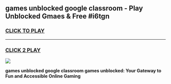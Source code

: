 
## games unblocked google classroom - Play Unblocked Gmaes & Free #i6tgn
<h3>
<a href="https://news.freeplayer.one?title=games_unblocked_google_classroom&ref=24F">CLICK TO PLAY</a></h3>
<hr>

<h3>
<a href="https://news.freeplayer.one?title=games_unblocked_google_classroom&ref=24F">CLICK 2 PLAY</a>
  
</h3>

<a href="https://news.freeplayer.one?title=games_unblocked_google_classroom&ref=24F/"><img src="https://clearcache.store/games.png"></a>


**games unblocked google classroom games unblocked: Your Gateway to Fun and Accessible Online Gaming**
